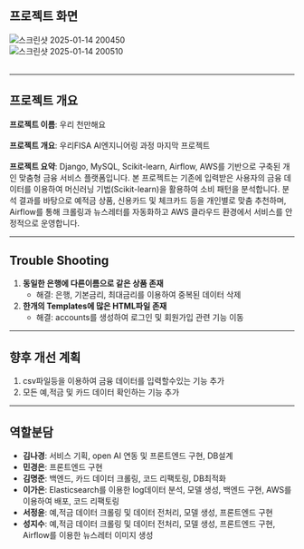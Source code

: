 ## **프로젝트 화면**
![스크린샷 2025-01-14 200450](https://github.com/user-attachments/assets/35462021-b1a7-45a3-87e8-5a15538e5cb6)<br>
![스크린샷 2025-01-14 200510](https://github.com/user-attachments/assets/ed8c2acb-6c7a-4986-a786-4100527b3c76)<br><br>

***

## **프로젝트 개요**

**프로젝트 이름**: 우리 천만해요<br><br>
**프로젝트 개요**: 우리FISA AI엔지니어링 과정 마지막 프로젝트 <br><br>
**프로젝트 요약**: Django, MySQL, Scikit-learn, Airflow, AWS를 기반으로 구축된 개인 맞춤형 금융 서비스 플랫폼입니다. 본 프로젝트는 기존에 입력받은 사용자의 금융 데이터를 이용하여 머신러닝 기법(Scikit-learn)을 활용하여 소비 패턴을 분석합니다. 분석 결과를 바탕으로 예적금 상품, 신용카드 및 체크카드 등을 개인별로 맞춤 추천하며, Airflow를 통해 크롤링과 뉴스레터를 자동화하고 AWS 클라우드 환경에서 서비스를 안정적으로 운영합니다.
<br>

***

## **Trouble Shooting**
1. **동일한 은행에 다른이름으로 같은 상품 존재**
   - 해결: 은행, 기본금리, 최대금리를 이용하여 중복된 데이터 삭제<br>
2. **한개의 Templates에 많은 HTML파일 존재**
   - 해결: accounts를 생성하여 로그인 및 회원가입 관련 기능 이동


***

## **향후 개선 계획**
1. csv파일등을 이용하여 금융 데이터를 입력할수있는 기능 추가<br>
2. 모든 예,적금 및 카드 데이터 확인하는 기능 추가<br>

***

## **역할분담**
- **김나경**: 서비스 기획, open AI 연동 및 프론트엔드 구현, DB설계<br>
- **민경은**: 프론트엔드 구현 <br>
- **김명준**: 백엔드, 카드 데이터 크롤링, 코드 리팩토링, DB최적화 <br>
- **이가은**: Elasticsearch를 이용한 log데이터 분석, 모델 생성, 백엔드 구현, AWS를 이용하여 배포, 코드 리팩토링<br>
- **서정윤**: 예,적금 데이터 크롤링 및 데이터 전처리, 모델 생성, 프론트엔드 구현<br>
- **성지수**: 예,적금 데이터 크롤링 및 데이터 전처리, 모델 생성, 프론트엔드 구현, Airflow를 이용한 뉴스레터 이미지 생성<br>
